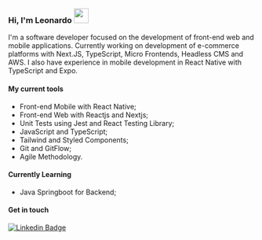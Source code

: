 ### Hi, I'm Leonardo <img src="https://media.giphy.com/media/hvRJCLFzcasrR4ia7z/giphy.gif" width="30" >

I'm a software developer focused on the development of front-end web and mobile applications. Currently working on development of e-commerce platforms with Next.JS, TypeScript, Micro Frontends, Headless CMS and AWS. 
I also have experience in mobile development in React Native with TypeScript and Expo.

#### My current tools 
- Front-end Mobile with React Native;
- Front-end Web with Reactjs and Nextjs;
- Unit Tests using Jest and React Testing Library;
- JavaScript and TypeScript;  
- Tailwind and Styled Components;
- Git and GitFlow;
- Agile Methodology. 

#### Currently Learning
- Java Springboot for Backend;

#### Get in touch

[![Linkedin Badge](https://img.shields.io/badge/-Linkedin-blue?style=flat-square&logo=Linkedin&logoColor=white&link=https://www.linkedin.com/in/leondavidtb)](https://www.linkedin.com/in/leondavidtb/)
